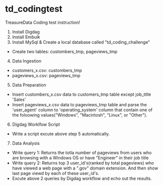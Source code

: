 # td_codingtest
TreasureData Coding test instruction!

1. Install Digdag
2. Install Embulk
3. Install MySql & Create a local database called "td_coding_challenge"
 - Create two tables: custombers_tmp, pageviews_tmp
4. Data Ingestion
 - customers_x.csv: custombers_tmp
 - pageviews_x.csv: pageviews_tmp
5. Data Preparation
 - Insert custombers_x.csv data to customers_tmp table except job_title 'Sales'
 - Insert pageviews_x.csv data to pageviews_tmp table and parse the 'user_agent' column to 'operating_system' column that contain one of the foloowing values("Windows", "Macintosh", "Linux", or "Other").
6. Digdag Worklfow Script
 - Write a script excute above step 5 automatically.
7. Data Analysis
 - Write query 1: Returns the totla number of pageviews from users who are browsing with a Windows OS or have "Engineer" in their job title
 - Write query 2: Returns top 3 user_id's(ranked by total pageviews) who have viewed a web page with a ".gov" domain extension. And then show last page viewd by each of these user_id's.
 - Excute above 2 queries by Digdag workflow and echo out the results.

<END>
